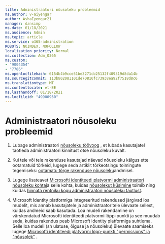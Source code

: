 ```yaml
---
title: Administraatori nõusoleku probleemid
ms.author: v-aiyengar
author: AshaIyengar21
manager: dansimp
ms.date: 01/18/2021
ms.audience: Admin
ms.topic: article
ms.service: o365-administration
ROBOTS: NOINDEX, NOFOLLOW
localization_priority: Normal
ms.collection: Adm_O365
ms.custom:
- "9004354"
- "7786"
ms.openlocfilehash: 6154b4b9cce51be3271cb25132f409319d8da14b
ms.sourcegitcommit: 113b802081101de70810fc73938ea92f7518d8c6
ms.translationtype: MT
ms.contentlocale: et-EE
ms.lasthandoff: 01/18/2021
ms.locfileid: "49900930"
---
```

# <a name="admin-consent-issues"></a>Administraatori nõusoleku probleemid

1. Lubage administraatori [nõusoleku töövoog](https://docs.microsoft.com/azure/active-directory/manage-apps/configure-admin-consent-workflow) , et lubada kasutajatel taotleda administraatori kinnitust otse nõusoleku kuvalt.

1. Kui teie või teie rakenduse kasutajad näevad nõusoleku käigus ette ootamatuid tõrkeid, lugege seda artiklit tõrkeotsingu toimingute tegemiseks: [ootamatu tõrge rakenduse nõusoleku](https://docs.microsoft.com/azure/active-directory/manage-apps/application-sign-in-unexpected-user-consent-error)andmisel.

1. Lugege lisateavet [Microsofti identiteedi platvormi administraatori nõusoleku kohta](https://docs.microsoft.com/azure/active-directory/develop/v2-admin-consent)ja selle kohta, kuidas [nõusolekut küsimine](https://docs.microsoft.com/azure/active-directory/develop/v2-admin-consent) toimib ning kuidas [hinnata rentniku kogu administraatori nõusoleku taotlust](https://docs.microsoft.com/azure/active-directory/manage-apps/manage-consent-requests#evaluating-a-request-for-tenant-wide-admin-consent).

1. Microsoft Identity platformiga integreeritud rakendused järgivad loa mudelit, mis annab kasutajatele ja administraatoritele ülevaate sellest, kuidas andmeid saab kasutada. Loa mudeli rakendamine on värskendatud Microsofti identiteedi platvormi lõpp-punkti ja see muudab seda, kuidas rakendus peab Microsoft Identity platformiga suhtlema. Selle loa mudeli (sh ulatuse, õiguse ja nõusoleku) ülevaate saamiseks lugege [Microsofti identiteedi platvormi lõpp-punkti "permissions" ja "nõusolek"](https://docs.microsoft.com/azure/active-directory/manage-apps/manage-consent-requests#evaluating-a-request-for-tenant-wide-admin-consent) .